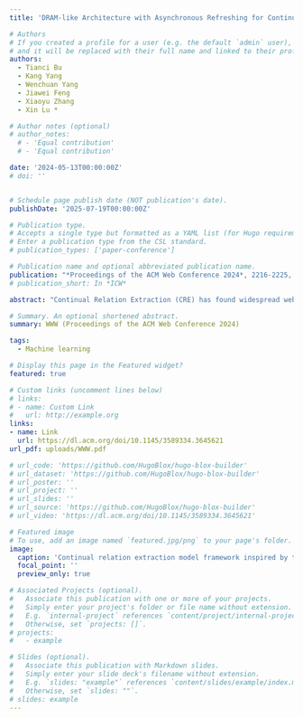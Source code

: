 ```yaml
---
title: 'DRAM-like Architecture with Asynchronous Refreshing for Continual Relation Extraction'

# Authors
# If you created a profile for a user (e.g. the default `admin` user), write the username (folder name) here
# and it will be replaced with their full name and linked to their profile.
authors:
  - Tianci Bu
  - Kang Yang
  - Wenchuan Yang
  - Jiawei Feng
  - Xiaoyu Zhang
  - Xin Lu *

# Author notes (optional)
# author_notes:
  # - 'Equal contribution'
  # - 'Equal contribution'

date: '2024-05-13T00:00:00Z'
# doi: ''


# Schedule page publish date (NOT publication's date).
publishDate: '2025-07-19T00:00:00Z'

# Publication type.
# Accepts a single type but formatted as a YAML list (for Hugo requirements).
# Enter a publication type from the CSL standard.
# publication_types: ['paper-conference']

# Publication name and optional abbreviated publication name.
publication: "*Proceedings of the ACM Web Conference 2024*, 2216-2225, doi:10.1145/3589334.3645621"
# publication_short: In *ICW*

abstract: "Continual Relation Extraction (CRE) has found widespread web applications (e.g., search engines) in recent times. One significant challenge in this task is the phenomenon of catastrophic forgetting, where models tend to forget earlier information. Existing approaches in this field predominantly rely on memory-based methods to alleviate catastrophic forgetting, which overlooks the inherent challenge posed by the varying memory requirements of different relations and the need for a suitable memory refreshing strategy. Drawing inspiration from the mechanisms of Dynamic Random Access Memory (DRAM), our study introduces a novel CRE architecture with an asynchronous refreshing strategy to tackle these challenges. We first design a DRAM-like architecture, comprising three key modules: perceptron, controller, and refresher. This architecture dynamically allocates memory, enabling the consolidation of well-remembered relations while allocating additional memory for revisiting poorly learned relations. Furthermore, we propose a compromising asynchronous refreshing strategy to find the pivot between over-memorization and overfitting, which focuses on the current learning task and mixed-memory data asynchronously. Additionally, we explain the existing refreshing strategies in CRE from the DRAM perspective. Our proposed method has experimented on two benchmarks and overall outperforms ConPL (the SOTA method) by an average of 1.50% on accuracy, which demonstrates the efficiency of the proposed architecture and refreshing strategy."

# Summary. An optional shortened abstract.
summary: WWW (Proceedings of the ACM Web Conference 2024)

tags:
  - Machine learning

# Display this page in the Featured widget?
featured: true

# Custom links (uncomment lines below)
# links:
# - name: Custom Link
#   url: http://example.org
links:
- name: Link
  url: https://dl.acm.org/doi/10.1145/3589334.3645621
url_pdf: uploads/WWW.pdf

# url_code: 'https://github.com/HugoBlox/hugo-blox-builder'
# url_dataset: 'https://github.com/HugoBlox/hugo-blox-builder'
# url_poster: ''
# url_project: ''
# url_slides: ''
# url_source: 'https://github.com/HugoBlox/hugo-blox-builder'
# url_video: 'https://dl.acm.org/doi/10.1145/3589334.3645621'

# Featured image
# To use, add an image named `featured.jpg/png` to your page's folder.
image:
  caption: 'Continual relation extraction model framework inspired by the DRAM structure. Left: Architecture of DRAM cell leakage current and refresh circuits in DRAM arrays.'
  focal_point: ''
  preview_only: true

# Associated Projects (optional).
#   Associate this publication with one or more of your projects.
#   Simply enter your project's folder or file name without extension.
#   E.g. `internal-project` references `content/project/internal-project/index.md`.
#   Otherwise, set `projects: []`.
# projects:
#   - example

# Slides (optional).
#   Associate this publication with Markdown slides.
#   Simply enter your slide deck's filename without extension.
#   E.g. `slides: "example"` references `content/slides/example/index.md`.
#   Otherwise, set `slides: ""`.
# slides: example
---
```

<!-- 
{{% callout note %}}
Click the _Cite_ button above to demo the feature to enable visitors to import publication metadata into their reference management software.
{{% /callout %}}

{{% callout note %}}
Create your slides in Markdown - click the _Slides_ button to check out the example.
{{% /callout %}}

Add the publication's **full text** or **supplementary notes** here. You can use rich formatting such as including [code, math, and images](https://docs.hugoblox.com/content/writing-markdown-latex/). -->

<!-- You can visit here for more information. -->